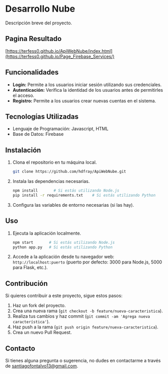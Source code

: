 # Desarrollo Nube

Descripción breve del proyecto.

## Pagina Resultado

[https://terfess0.github.io/ApiWebNube/index.html](https://terfess0.github.io/Page_Firebase_Services/)

## Funcionalidades

- **Login:** Permite a los usuarios iniciar sesión utilizando sus credenciales.
- **Autenticación:** Verifica la identidad de los usuarios antes de permitirles el acceso.
- **Registro:** Permite a los usuarios crear nuevas cuentas en el sistema.

## Tecnologías Utilizadas

- Lenguaje de Programación: Javascript, HTML
- Base de Datos: Firebase

## Instalación

1. Clona el repositorio en tu máquina local.
    ```bash
    git clone https://github.com/hdfray/ApiWebNube.git
    ```
2. Instala las dependencias necesarias.
    ```bash
    npm install       # Si estás utilizando Node.js
    pip install -r requirements.txt    # Si estás utilizando Python
    ```
3. Configura las variables de entorno necesarias (si las hay).

## Uso

1. Ejecuta la aplicación localmente.
    ```bash
    npm start       # Si estás utilizando Node.js
    python app.py   # Si estás utilizando Python
    ```
2. Accede a la aplicación desde tu navegador web: `http://localhost:puerto` (puerto por defecto: 3000 para Node.js, 5000 para Flask, etc.).

## Contribución

Si quieres contribuir a este proyecto, sigue estos pasos:

1. Haz un fork del proyecto.
2. Crea una nueva rama (`git checkout -b feature/nueva-caracteristica`).
3. Realiza tus cambios y haz commit (`git commit -am 'Agrega nueva característica'`).
4. Haz push a la rama (`git push origin feature/nueva-caracteristica`).
5. Crea un nuevo Pull Request.


## Contacto

Si tienes alguna pregunta o sugerencia, no dudes en contactarme a través de santiagofontalvo13@gmail.com.

